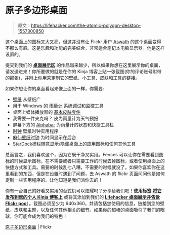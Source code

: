 # 原子多边形桌面

> 原文：<https://lifehacker.com/the-atomic-polygon-desktop-1557300850>

这个桌面上的图标又大又亮，但这并没有让 Flickr 用户 [Aswath](http://www.flickr.com/photos/101083521@N04/) 的这个桌面变得不那么有趣。这是乐趣和功能的完美结合，非常适合笔记本电脑显示器。他是这样设置的。



提交到我们的 [**桌面展示区**](http://kinja.com/tag/desktop-showcase) 的作品越来越少，所以如果你想在这里展示你的桌面，请发送进来！你所要做的就是在你的 Kinja 博客上贴一张截图(你的评论账号附带的那张)，并附上你用来定制它的壁纸、小工具、皮肤和工具的链接。

如果你想让你的桌面看起来像上面的一样，你需要:

*   [壁纸](http://wallpaperswide.com/sci_fi-wallpapers.html) 从壁纸广
*   用于 Windows 的 [雨量计](http://rainmeter.net/) 系统调试和监控工具
*   桌面上媒体播放器的 [基本皮肤套件](http://amc242.deviantart.com/gallery/)
*   我需要一件夹克吗？ 皮为雨量计为天气预报
*   屏幕下方的 [Alphabar](http://redblackproduction.deviantart.com/art/Alphabar-1-0-135650634?offset=100) 为雨量计的状态和快捷工具栏
*   [时钟](http://dexpot.de/dexclock.php) 壁纸时钟实用程序
*   [麻仙壁纸时钟](http://www.vladstudio.com/el/wallpaperclock/?flax_fairy) 为时间显示在后台
*   [StarDock](http://www.stardock.com/products/fences/)栅栏随意显示/隐藏桌面上的应用图标和任何其他工具

总而言之，我们喜欢这个，因为它既干净又实用。Fences 可以让你在需要看到图标的时候显示图标，在不需要或者只需要工作的时候去掉图标，或者使用桌面上的快捷方式和工具。需要的时候乱七八糟，不需要的时候就没了。如果你喜欢你在这里看到的东西，但是在设置时遇到了问题，去 Aswath 的 flickr 页面问问他是如何定制一些实用程序的。让他知道是我们派你去的！

你有一台自己的好看又实用的台式机可以炫耀吗？分享给我们吧！**使用标签** [**将它发布到您的个人 Kinja 博客上**](http://kinja.com/tag/desktop-showcase) 或将其添加到我们的 [**Lifehacker 桌面展示并告诉 Flickr pool**](http://www.flickr.com/groups/lifehacker-desktop-showandtell/) 。截图必须至少为 640x360，并请包括您使用的信息，链接到您的壁纸，皮肤和主题，以及任何其他相关的细节。如果你的超棒的桌面吸引了我们的眼球，你可能会成为我们的特色！

[原子多边形桌面](http://www.flickr.com/photos/101083521@N04/13348804873/in/pool-lifehacker-desktop-showandtell) | Flickr